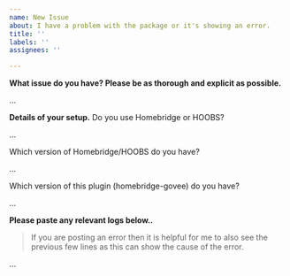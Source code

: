 ```yaml
---
name: New Issue
about: I have a problem with the package or it's showing an error.
title: ''
labels: ''
assignees: ''

---
```


**What issue do you have? Please be as thorough and explicit as possible.**

...

**Details of your setup.**
Do you use Homebridge or HOOBS?

...

Which version of Homebridge/HOOBS do you have?

...

Which version of this plugin (homebridge-govee) do you have?

...

**Please paste any relevant logs below..**
> If you are posting an error then it is helpful for me to also see the previous few lines as this can show the cause of the error.

...
